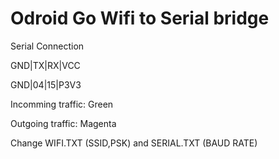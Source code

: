 # Odroid Go Wifi to Serial bridge

Serial Connection

GND|TX|RX|VCC

GND|04|15|P3V3


Incomming traffic: Green

Outgoing traffic: Magenta


Change WIFI.TXT (SSID,PSK) and SERIAL.TXT (BAUD RATE)
